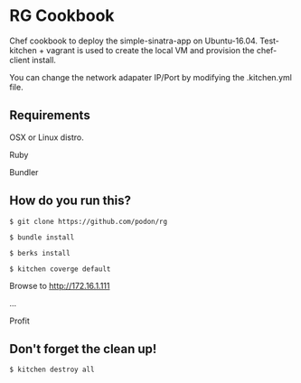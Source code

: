 RG Cookbook
================

Chef cookbook to deploy the simple-sinatra-app on Ubuntu-16.04. Test-kitchen + vagrant is used to create the local VM and provision the chef-client install.

You can change the network adapater IP/Port by modifying the .kitchen.yml file. 

Requirements
--------------
 OSX or Linux distro. 

 Ruby 

 Bundler

How do you run this?
--------------
`$ git clone https://github.com/podon/rg`

`$ bundle install`

`$ berks install`

`$ kitchen coverge default`

Browse to http://172.16.1.111

...

Profit

Don't forget the clean up!
--------------
`$ kitchen destroy all`
